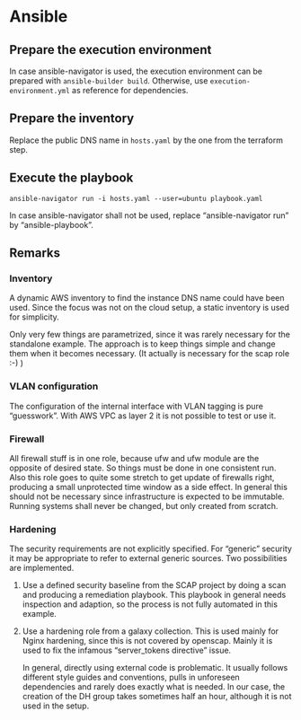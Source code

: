 # Ansible

## Prepare the execution environment

In case ansible-navigator is used, the execution environment can be
prepared with `ansible-builder build`. Otherwise, use
`execution-environment.yml` as reference for dependencies.

## Prepare the inventory

Replace the public DNS name in `hosts.yaml` by the one from the
terraform step.

## Execute the playbook

    ansible-navigator run -i hosts.yaml --user=ubuntu playbook.yaml

In case ansible-navigator shall not be used, replace “ansible-navigator
run” by “ansible-playbook”.

## Remarks

### Inventory

A dynamic AWS inventory to find the instance DNS name could have been
used. Since the focus was not on the cloud setup, a static inventory is
used for simplicity.

Only very few things are parametrized, since it was rarely necessary for
the standalone example. The approach is to keep things simple and change
them when it becomes necessary. (It actually is necessary for the scap
role :-) )

### VLAN configuration

The configuration of the internal interface with VLAN tagging is pure
“guesswork”. With AWS VPC as layer 2 it is not possible to test or use
it.

### Firewall

All firewall stuff is in one role, because ufw and ufw module are the
opposite of desired state. So things must be done in one consistent run.
Also this role goes to quite some stretch to get update of firewalls
right, producing a small unprotected time window as a side effect. In
general this should not be necessary since infrastructure is expected to
be immutable. Running systems shall never be changed, but only created
from scratch.

### Hardening

The security requirements are not explicitly specified. For “generic”
security it may be appropriate to refer to external generic sources. Two
possibilities are implemented.

1.  Use a defined security baseline from the SCAP project by doing a
    scan and producing a remediation playbook. This playbook in general
    needs inspection and adaption, so the process is not fully automated
    in this example.

2.  Use a hardening role from a galaxy collection. This is used mainly
    for Nginx hardening, since this is not covered by openscap. Mainly
    it is used to fix the infamous “server_tokens directive” issue.

    In general, directly using external code is problematic. It usually
    follows different style guides and conventions, pulls in unforeseen
    dependencies and rarely does exactly what is needed. In our case,
    the creation of the DH group takes sometimes half an hour, although
    it is not used in the setup.
